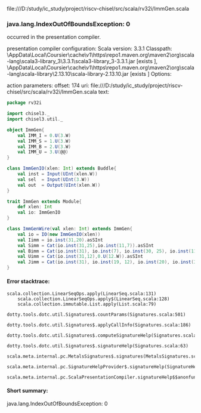file:///D:/study/ic_study/project/riscv-chisel/src/scala/rv32i/ImmGen.scala
### java.lang.IndexOutOfBoundsException: 0

occurred in the presentation compiler.

presentation compiler configuration:
Scala version: 3.3.1
Classpath:
<HOME>\AppData\Local\Coursier\cache\v1\https\repo1.maven.org\maven2\org\scala-lang\scala3-library_3\3.3.1\scala3-library_3-3.3.1.jar [exists ], <HOME>\AppData\Local\Coursier\cache\v1\https\repo1.maven.org\maven2\org\scala-lang\scala-library\2.13.10\scala-library-2.13.10.jar [exists ]
Options:



action parameters:
offset: 174
uri: file:///D:/study/ic_study/project/riscv-chisel/src/scala/rv32i/ImmGen.scala
text:
```scala
package rv32i

import chisel3._
import chisel3.util._

object ImmGen{
    val IMM_I = 0.U(3.W)
    val IMM_S = 1.U(3.W)
    val IMM_B = 2.U(3.W)
    val IMM_U = 3.U(@@)
}

class ImmGenIO(xlen: Int) extends Buddle{
    val inst = Input(UInt(xlen.W))
    val sel  = Input(UInt(3.W))
    val out  = Output(UInt(xlen.W))
}

trait ImmGen extends Module{
    def xlen: Int
    val io: ImmGenIO 
}

class ImmGenWire(val xlen: Int) extends ImmGen{
    val io = IO(new ImmGenIO(xlen))
    val Iimm = io.inst(31,20).asSInt
    val Simm = Cat(io.inst(31,25),io.inst(11,7)).asSInt
    val Bimm = Cat(io.inst(31), io.inst(7), io.inst(30, 25), io.inst(11, 8), 0.U(1.W)).asSInt
    val Uimm = Cat(io.inst(31,12),0.U(12.W)).asSInt
    val Jimm = Cat(io.inst(31), io.inst(19, 12), io.inst(20), io.inst(30, 25), io.inst(24, 21), 0.U(1.W)).asSInt
}


```



#### Error stacktrace:

```
scala.collection.LinearSeqOps.apply(LinearSeq.scala:131)
	scala.collection.LinearSeqOps.apply$(LinearSeq.scala:128)
	scala.collection.immutable.List.apply(List.scala:79)
	dotty.tools.dotc.util.Signatures$.countParams(Signatures.scala:501)
	dotty.tools.dotc.util.Signatures$.applyCallInfo(Signatures.scala:186)
	dotty.tools.dotc.util.Signatures$.computeSignatureHelp(Signatures.scala:94)
	dotty.tools.dotc.util.Signatures$.signatureHelp(Signatures.scala:63)
	scala.meta.internal.pc.MetalsSignatures$.signatures(MetalsSignatures.scala:17)
	scala.meta.internal.pc.SignatureHelpProvider$.signatureHelp(SignatureHelpProvider.scala:51)
	scala.meta.internal.pc.ScalaPresentationCompiler.signatureHelp$$anonfun$1(ScalaPresentationCompiler.scala:398)
```
#### Short summary: 

java.lang.IndexOutOfBoundsException: 0
